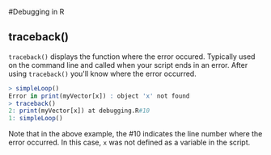 #Debugging in R

## traceback()
`traceback()` displays the function where the error occured. Typically used on the command
line and called when your script ends in an error. After using `traceback()` you'll know where the error occurred.

```R
> simpleLoop()
Error in print(myVector[x]) : object 'x' not found
> traceback()
2: print(myVector[x]) at debugging.R#10
1: simpleLoop()
```
Note that in the above example, the #10 indicates the line number where the error occurred.
In this case, `x` was not defined as a variable in the script.

